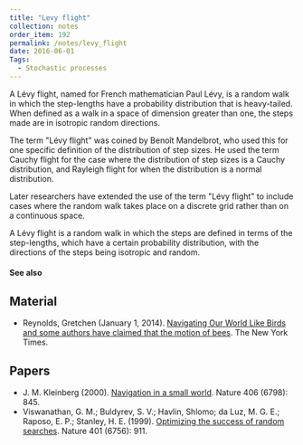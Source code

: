 ```yaml
---
title: "Levy flight"
collection: notes
order_item: 192
permalink: /notes/levy_flight
date: 2016-06-01
Tags:
  - Stochastic processes
---
```


A Lévy flight, named for French mathematician Paul Lévy, is a random walk in which the step-lengths have a probability distribution that is heavy-tailed. When defined as a walk in a space of dimension greater than one, the steps made are in isotropic random directions.

The term "Lévy flight" was coined by Benoît Mandelbrot, who used this for one specific definition of the distribution of step sizes. He used the term Cauchy flight for the case where the distribution of step sizes is a Cauchy distribution, and Rayleigh flight for when the distribution is a normal distribution.

Later researchers have extended the use of the term "Lévy flight" to include cases where the random walk takes place on a discrete grid rather than on a continuous space.

A Lévy flight is a random walk in which the steps are defined in terms of the step-lengths, which have a certain probability distribution, with the directions of the steps being isotropic and random.


#### See also



## Material
* Reynolds, Gretchen (January 1, 2014). [Navigating Our World Like Birds and some authors have claimed that the motion of bees](http://well.blogs.nytimes.com/2014/01/01/navigating-our-world-like-birds-and-bees/). The New York Times.


## Papers
* J. M. Kleinberg (2000). [Navigation in a small world](http://www.nature.com/nature/journal/v406/n6798/full/406845a0.html). Nature 406 (6798): 845.
* Viswanathan, G. M.; Buldyrev, S. V.; Havlin, Shlomo; da Luz, M. G. E.; Raposo, E. P.; Stanley, H. E. (1999). [Optimizing the success of random searches](http://www.nature.com/nature/journal/v401/n6756/abs/401911a0.html). Nature 401 (6756): 911.




